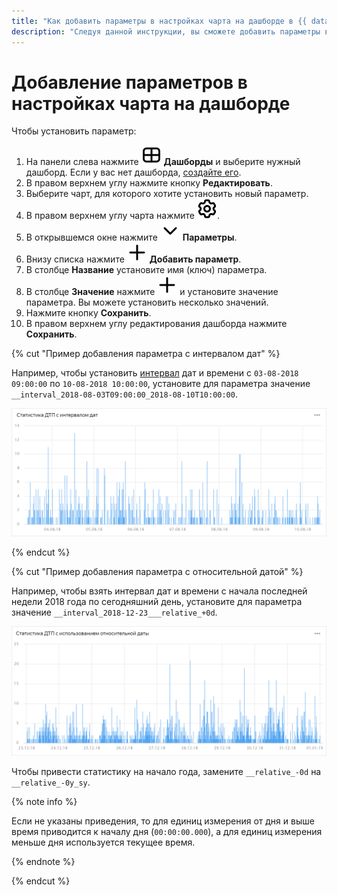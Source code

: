 ```yaml
---
title: "Как добавить параметры в настройках чарта на дашборде в {{ datalens-full-name }}"
description: "Следуя данной инструкции, вы сможете добавить параметры в настройках чарта на дашборде." 
---
```


# Добавление параметров в настройках чарта на дашборде

Чтобы установить параметр:


1. На панели слева нажмите ![image](../../../_assets/console-icons/layout-cells-large.svg) **Дашборды** и выберите нужный дашборд. Если у вас нет дашборда, [создайте его](../dashboard/create.md).
1. В правом верхнем углу нажмите кнопку **Редактировать**.
1. Выберите чарт, для которого хотите установить новый параметр.
1. В правом верхнем углу чарта нажмите ![image](../../../_assets/console-icons/gear.svg).
1. В открывшемся окне нажмите ![image](../../../_assets/console-icons/chevron-down.svg) **Параметры**.
1. Внизу списка нажмите ![image](../../../_assets/console-icons/plus.svg) **Добавить параметр**.
1. В столбце **Название** установите имя (ключ) параметра.
1. В столбце **Значение** нажмите ![image](../../../_assets/console-icons/plus.svg) и установите значение параметра. Вы можете установить несколько значений.
1. Нажмите кнопку **Сохранить**.
1. В правом верхнем углу редактирования дашборда нажмите **Сохранить**.

{% cut "Пример добавления параметра с интервалом дат" %}

Например, чтобы установить [интервал](../../dashboard/dashboard_parameters.md#interval) дат и времени с `03-08-2018 09:00:00` по `10-08-2018 10:00:00`, установите для параметра значение `__interval_2018-08-03T09:00:00_2018-08-10T10:00:00`.

![image](../../../_assets/datalens/parameters/date-interval-example.png)

{% endcut %}

{% cut "Пример добавления параметра с относительной датой" %}

Например, чтобы взять интервал дат и времени с начала последней недели 2018 года по сегодняшний день, установите для параметра значение `__interval_2018-12-23___relative_+0d`. 

![image](../../../_assets/datalens/parameters/iso-date.png)

Чтобы привести статистику на начало года, замените `__relative_-0d` на `__relative_-0y_sy`.

{% note info %}

Если не указаны приведения, то для единиц измерения от дня и выше время приводится к началу дня (`00:00:00.000`), а для единиц измерения меньше дня используется текущее время.

{% endnote %}

{% endcut %}